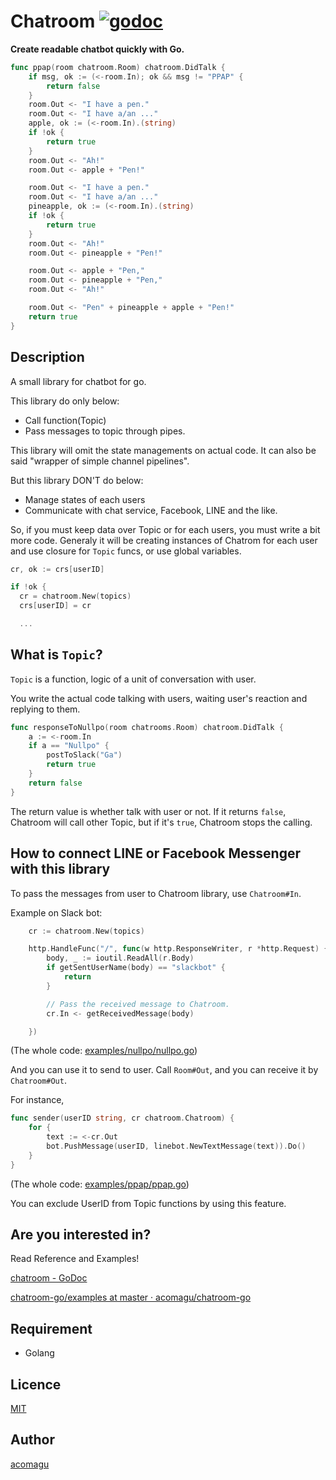 Chatroom [![godoc](https://img.shields.io/badge/reference-godoc-blue.svg)](https://godoc.org/github.com/acomagu/chatroom-go/chatroom)
========

__Create readable chatbot quickly with Go.__

```Go
func ppap(room chatroom.Room) chatroom.DidTalk {
	if msg, ok := (<-room.In); ok && msg != "PPAP" {
		return false
	}
	room.Out <- "I have a pen."
	room.Out <- "I have a/an ..."
	apple, ok := (<-room.In).(string)
	if !ok {
		return true
	}
	room.Out <- "Ah!"
	room.Out <- apple + "Pen!"

	room.Out <- "I have a pen."
	room.Out <- "I have a/an ..."
	pineapple, ok := (<-room.In).(string)
	if !ok {
		return true
	}
	room.Out <- "Ah!"
	room.Out <- pineapple + "Pen!"

	room.Out <- apple + "Pen,"
	room.Out <- pineapple + "Pen,"
	room.Out <- "Ah!"

	room.Out <- "Pen" + pineapple + apple + "Pen!"
	return true
}
```

## Description
A small library for chatbot for go.

This library do only below:
- Call function(Topic)
- Pass messages to topic through pipes.

This library will omit the state managements on actual code. It can also be said "wrapper of simple channel pipelines".

But this library DON'T do below:
- Manage states of each users
- Communicate with chat service, Facebook, LINE and the like.

So, if you must keep data over Topic or for each users, you must write a bit more code. Generaly it will be creating instances of Chatrom for each user and use closure for `Topic` funcs, or use global variables.

```Go
cr, ok := crs[userID]

if !ok {
  cr = chatroom.New(topics)
  crs[userID] = cr

  ...

```

## What is `Topic`?

`Topic` is a function, logic of a unit of conversation with user.

You write the actual code talking with users, waiting user's reaction and replying to them.

```Go
func responseToNullpo(room chatrooms.Room) chatroom.DidTalk {
	a := <-room.In
	if a == "Nullpo" {
		postToSlack("Ga")
		return true
	}
	return false
}
```

The return value is whether talk with user or not. If it returns `false`, Chatroom will call other Topic, but if it's `true`, Chatroom stops the calling.

## How to connect LINE or Facebook Messenger with this library

To pass the messages from user to Chatroom library, use `Chatroom#In`.

Example on Slack bot:

```Go
	cr := chatroom.New(topics)

	http.HandleFunc("/", func(w http.ResponseWriter, r *http.Request) {
		body, _ := ioutil.ReadAll(r.Body)
		if getSentUserName(body) == "slackbot" {
			return
		}

		// Pass the received message to Chatroom.
		cr.In <- getReceivedMessage(body)

	})
```

(The whole code: [examples/nullpo/nullpo.go](https://github.com/acomagu/chatroom-go/blob/master/examples/nullpo/nullpo.go))


And you can use it to send to user. Call `Room#Out`, and you can receive it by `Chatroom#Out`.

For instance,

```Go
func sender(userID string, cr chatroom.Chatroom) {
	for {
		text := <-cr.Out
		bot.PushMessage(userID, linebot.NewTextMessage(text)).Do()
	}
}
```

(The whole code: [examples/ppap/ppap.go](https://github.com/acomagu/chatroom-go/blob/master/examples/ppap/ppap.go))

You can exclude UserID from Topic functions by using this feature.

## Are you interested in?

Read Reference and Examples!

[chatroom - GoDoc](https://godoc.org/github.com/acomagu/chatroom-go-v2/chatroom)

[chatroom-go/examples at master · acomagu/chatroom-go](https://github.com/acomagu/chatroom-go-v2/tree/master/examples)

## Requirement
- Golang

## Licence

[MIT](https://github.com/tcnksm/tool/blob/master/LICENCE)

## Author

[acomagu](https://github.com/acomagu)
